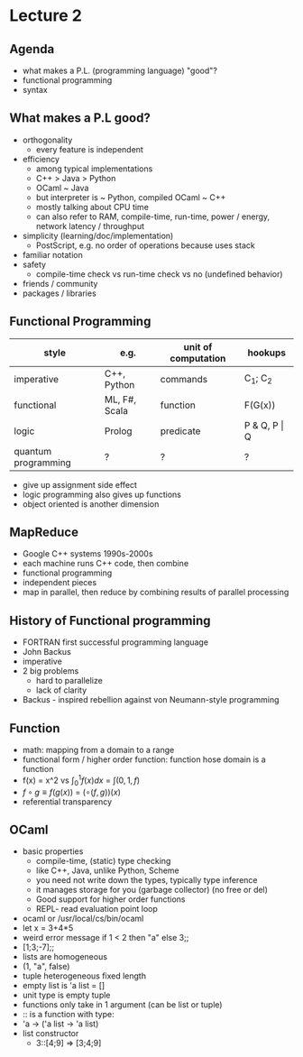 # Lecture 2

## Agenda
- what makes a P.L. (programming language) "good"?
- functional programming
- syntax

## What makes a P.L good?
- orthogonality
  - every feature is independent
- efficiency
  - among typical implementations
  - C++ > Java > Python
  - OCaml ~ Java
  - but interpreter is ~ Python, compiled OCaml ~ C++
  - mostly talking about CPU time
  - can also refer to RAM, compile-time, run-time, power / energy, network latency / throughput
- simplicity (learning/doc/implementation)
  - PostScript, e.g. no order of operations because uses stack
- familiar notation
- safety
  - compile-time check vs run-time check vs no (undefined behavior)
- friends / community
- packages / libraries

## Functional Programming
|style                | e.g. | unit of computation | hookups
|---------------------|---|---|---
|imperative           |C++, Python| commands| C<sub>1</sub>; C<sub>2</sub>
|functional           | ML, F#, Scala | function | F(G(x))
|logic                | Prolog | predicate | P & Q, P \| Q
| quantum programming | ? | ? | ?
- give up assignment side effect
- logic programming also gives up functions
- object oriented is another dimension

## MapReduce
- Google C++ systems 1990s-2000s
- each machine runs C++ code, then combine
- functional programming
- independent pieces
- map in parallel, then reduce by combining results of parallel processing

## History of Functional programming
- FORTRAN first successful programming language
- John Backus
- imperative
- 2 big problems
  - hard to parallelize
  - lack of clarity
- Backus - inspired rebellion against von Neumann-style programming

## Function
- math: mapping from a domain to a range
- functional form / higher order function: function hose domain is a function
- f(x) = x^2 vs $\int_0^1f(x)dx$ = $\int(0, 1, f)$
- $f \circ g \equiv f(g(x))$ = $(\circ (f, g))(x)$
- referential transparency

## OCaml
- basic properties
  - compile-time, (static) type checking
  - like C++, Java, unlike Python, Scheme
  - you need not write down the types, typically type inference
  - it manages storage for you (garbage collector) (no free or del)
  - Good support for higher order functions
  - REPL- read evaluation point loop
- ocaml or /usr/local/cs/bin/ocaml
- let x = 3+4*5
- weird error message if 1 < 2 then "a" else 3;;
- [1;3;-7];;
- lists are homogeneous
- (1, "a", false)
- tuple heterogeneous fixed length
- empty list is 'a list = []
- unit type is empty tuple
- functions only take in 1 argument (can be list or tuple)
- :: is a function with type:
- 'a -> ('a list -> 'a list)
- list constructor
  - 3::[4;9] => [3;4;9]